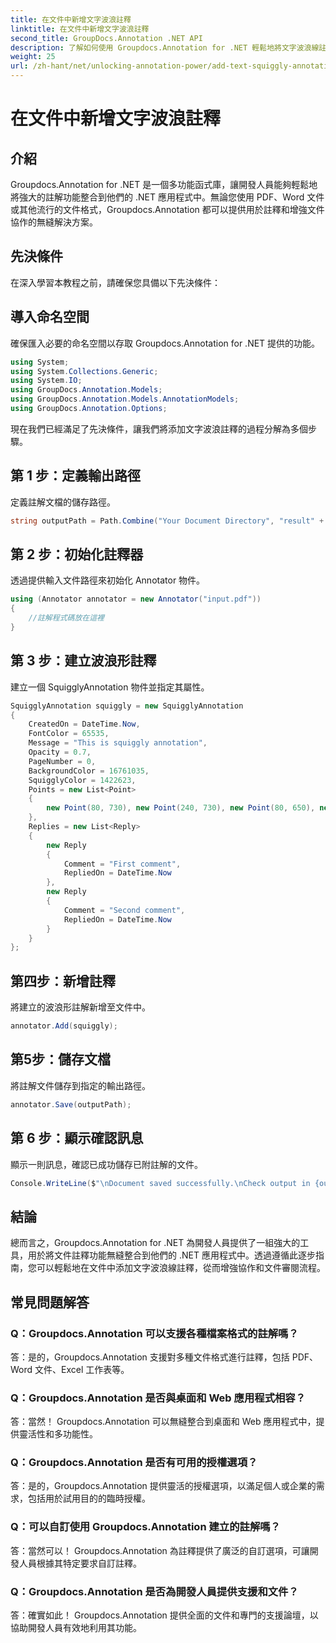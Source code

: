 ```yaml
---
title: 在文件中新增文字波浪註釋
linktitle: 在文件中新增文字波浪註釋
second_title: GroupDocs.Annotation .NET API
description: 了解如何使用 Groupdocs.Annotation for .NET 輕鬆地將文字波浪線註解新增至文件中。加強協作和文件審查流程。
weight: 25
url: /zh-hant/net/unlocking-annotation-power/add-text-squiggly-annotation/
---
```


# 在文件中新增文字波浪註釋

## 介紹

Groupdocs.Annotation for .NET 是一個多功能函式庫，讓開發人員能夠輕鬆地將強大的註解功能整合到他們的 .NET 應用程式中。無論您使用 PDF、Word 文件或其他流行的文件格式，Groupdocs.Annotation 都可以提供用於註釋和增強文件協作的無縫解決方案。

## 先決條件

在深入學習本教程之前，請確保您具備以下先決條件：

## 導入命名空間

確保匯入必要的命名空間以存取 Groupdocs.Annotation for .NET 提供的功能。

```csharp
using System;
using System.Collections.Generic;
using System.IO;
using GroupDocs.Annotation.Models;
using GroupDocs.Annotation.Models.AnnotationModels;
using GroupDocs.Annotation.Options;
```

現在我們已經滿足了先決條件，讓我們將添加文字波浪註釋的過程分解為多個步驟。

## 第 1 步：定義輸出路徑

定義註解文檔的儲存路徑。

```csharp
string outputPath = Path.Combine("Your Document Directory", "result" + Path.GetExtension("input.pdf"));
```

## 第 2 步：初始化註釋器

透過提供輸入文件路徑來初始化 Annotator 物件。

```csharp
using (Annotator annotator = new Annotator("input.pdf"))
{
    //註解程式碼放在這裡
}
```

## 第 3 步：建立波浪形註釋

建立一個 SquigglyAnnotation 物件並指定其屬性。

```csharp
SquigglyAnnotation squiggly = new SquigglyAnnotation
{
    CreatedOn = DateTime.Now,
    FontColor = 65535,
    Message = "This is squiggly annotation",
    Opacity = 0.7,
    PageNumber = 0,
    BackgroundColor = 16761035,
    SquigglyColor = 1422623,
    Points = new List<Point>
    {
        new Point(80, 730), new Point(240, 730), new Point(80, 650), new Point(240, 650)
    },
    Replies = new List<Reply>
    {
        new Reply
        {
            Comment = "First comment",
            RepliedOn = DateTime.Now
        },
        new Reply
        {
            Comment = "Second comment",
            RepliedOn = DateTime.Now
        }
    }
};
```

## 第四步：新增註釋

將建立的波浪形註解新增至文件中。

```csharp
annotator.Add(squiggly);
```

## 第5步：儲存文檔

將註解文件儲存到指定的輸出路徑。

```csharp
annotator.Save(outputPath);
```

## 第 6 步：顯示確認訊息

顯示一則訊息，確認已成功儲存已附註解的文件。

```csharp
Console.WriteLine($"\nDocument saved successfully.\nCheck output in {outputPath}.");
```

## 結論

總而言之，Groupdocs.Annotation for .NET 為開發人員提供了一組強大的工具，用於將文件註釋功能無縫整合到他們的 .NET 應用程式中。透過遵循此逐步指南，您可以輕鬆地在文件中添加文字波浪線註釋，從而增強協作和文件審閱流程。

## 常見問題解答

### Q：Groupdocs.Annotation 可以支援各種檔案格式的註解嗎？

答：是的，Groupdocs.Annotation 支援對多種文件格式進行註釋，包括 PDF、Word 文件、Excel 工作表等。

### Q：Groupdocs.Annotation 是否與桌面和 Web 應用程式相容？

答：當然！ Groupdocs.Annotation 可以無縫整合到桌面和 Web 應用程式中，提供靈活性和多功能性。

### Q：Groupdocs.Annotation 是否有可用的授權選項？

答：是的，Groupdocs.Annotation 提供靈活的授權選項，以滿足個人或企業的需求，包括用於試用目的的臨時授權。

### Q：可以自訂使用 Groupdocs.Annotation 建立的註解嗎？

答：當然可以！ Groupdocs.Annotation 為註釋提供了廣泛的自訂選項，可讓開發人員根據其特定要求自訂註釋。

### Q：Groupdocs.Annotation 是否為開發人員提供支援和文件？

答：確實如此！ Groupdocs.Annotation 提供全面的文件和專門的支援論壇，以協助開發人員有效地利用其功能。